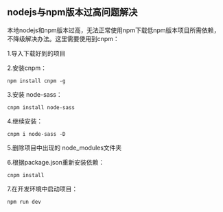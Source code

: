 ## nodejs与npm版本过高问题解决

本地nodejs和npm版本过高，无法正常使用npm下载低npm版本项目所需依赖，不降级解决办法。这里需要使用到cnpm：

1.导入下载好到的项目

2.安装cnpm： 

```shell
npm install cnpm -g
```

3.安装 node-sass：

```shell
cnpm install node-sass
```

4.继续安装：

```shell
cnpm i node-sass -D
```

5.删除项目中出现的 node_modules文件夹

6.根据package.json重新安装依赖： 

```shell
cnpm install
```

7.在开发环境中启动项目：

```shell
npm run dev
```

